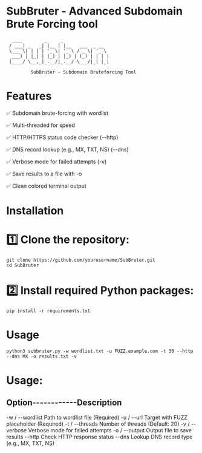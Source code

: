 # SubBruter - Advanced Subdomain Brute Forcing tool

```
  ____        _     _                 
 / ___| _   _| |__ | |__   ___  _ __  
 \___ \| | | | '_ \| '_ \ / _ \| '_ \ 
  ___) | |_| | |_) | |_) | (_) | | | |
 |____/ \__,_|_.__/|_.__/ \___/|_| |_|                                  

         SubBruter - Subdomain Bruteforcing Tool
```

# Features
✅ Subdomain brute-forcing with wordlist

✅ Multi-threaded for speed

✅ HTTP/HTTPS status code checker (--http)

✅ DNS record lookup (e.g., MX, TXT, NS) (--dns)

✅ Verbose mode for failed attempts (-v)

✅ Save results to a file with -o

✅ Clean colored terminal output

# Installation

# 1️⃣ Clone the repository:
```
git clone https://github.com/yourusername/SubBruter.git
cd SubBruter
```

# 2️⃣ Install required Python packages:
```
pip install -r requirements.txt
```


# Usage
```
python3 subbruter.py -w wordlist.txt -u FUZZ.example.com -t 30 --http --dns MX -o results.txt -v
```

# Usage:
## Option------------Description
-w                   / --wordlist	Path to wordlist file (Required)
-u                   / --url	Target with FUZZ placeholder (Required)
-t                  / --threads	Number of threads (Default: 20)
-v                 / --verbose	Verbose mode for failed attempts
-o                / --output	Output file to save results
--http	          Check HTTP response status
--dns	           Lookup DNS record type (e.g., MX, TXT, NS)



